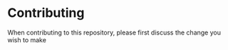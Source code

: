 # Contributing

When contributing to this repository, please first discuss the change you wish to make